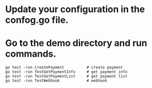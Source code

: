 # Update your configuration in the confog.go file.

# Go to the demo directory and run commands.

```
go test -run CreatePayment          # create payment
go test -run TestGetPaymentInfo     # get payment info
go test -run TestGetPaymentList     # get payment list
go test -run TestWebhook            # webhook
```
